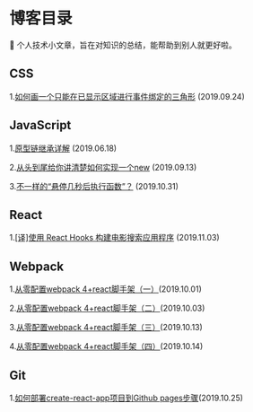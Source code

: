 # 博客目录

:notebook: 个人技术小文章，旨在对知识的总结，能帮助到别人就更好啦。

## CSS
1.[如何画一个只能在已显示区域进行事件绑定的三角形](https://github.com/vortesnail/blog/issues/3) (2019.09.24)

## JavaScript
1.[原型链继承详解](https://github.com/vortesnail/blog/issues/1) (2019.06.18) 

2.[从头到尾给你讲清楚如何实现一个new](https://github.com/vortesnail/blog/issues/2) (2019.09.13)

3.[不一样的“悬停几秒后执行函数”？](https://github.com/vortesnail/blog/issues/9) (2019.10.31)


## React
1.[[译]使用 React Hooks 构建电影搜索应用程序](https://github.com/vortesnail/blog/issues/10) (2019.11.03)

## Webpack
1.[从零配置webpack 4+react脚手架（一）](https://github.com/vortesnail/blog/issues/4)(2019.10.01)

2.[从零配置webpack 4+react脚手架（二）](https://github.com/vortesnail/blog/issues/5)(2019.10.03)

3.[从零配置webpack 4+react脚手架（三）](https://github.com/vortesnail/blog/issues/6)(2019.10.13)

4.[从零配置webpack 4+react脚手架（四）](https://github.com/vortesnail/blog/issues/7)(2019.10.14)

## Git
1.[如何部署create-react-app项目到Github pages步骤](https://github.com/vortesnail/blog/issues/8)(2019.10.25)